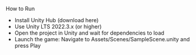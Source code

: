 How to Run
- Install Unity Hub (download here)
- Use Unity LTS 2022.3.x (or higher)
- Open the project in Unity and wait for dependencies to load
- Launch the game: Navigate to Assets/Scenes/SampleScene.unity and press Play
